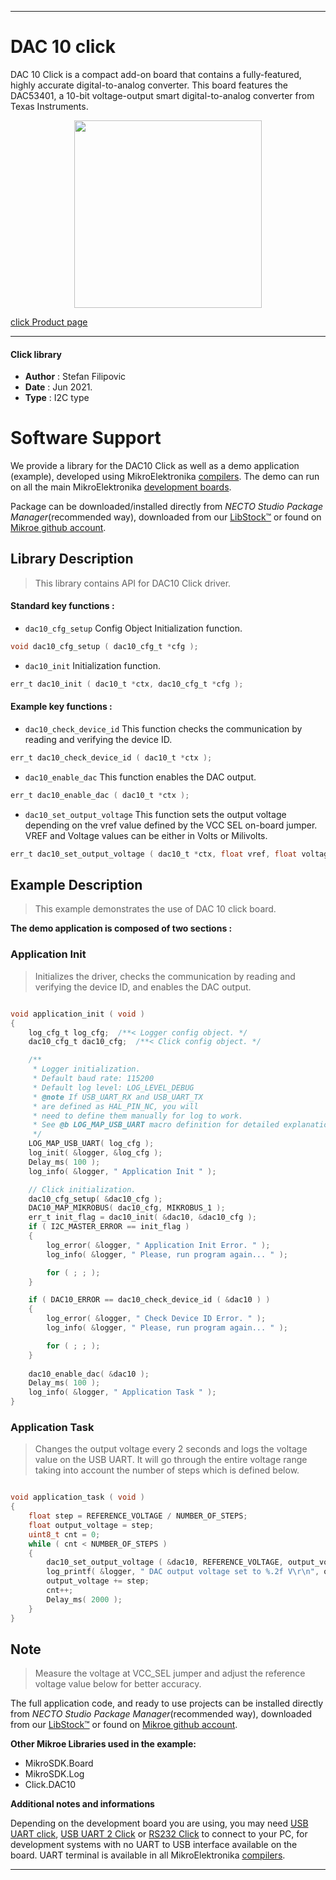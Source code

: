 
---
# DAC 10 click

DAC 10 Click is a compact add-on board that contains a fully-featured, highly accurate digital-to-analog converter. This board features the DAC53401, a 10-bit voltage-output smart digital-to-analog converter from Texas Instruments.

<p align="center">
  <img src="https://download.mikroe.com/images/click_for_ide/dac_10_click.png" height=300px>
</p>

[click Product page](https://www.mikroe.com/dac-10-click)

---


#### Click library

- **Author**        : Stefan Filipovic
- **Date**          : Jun 2021.
- **Type**          : I2C type


# Software Support

We provide a library for the DAC10 Click
as well as a demo application (example), developed using MikroElektronika
[compilers](https://www.mikroe.com/necto-studio).
The demo can run on all the main MikroElektronika [development boards](https://www.mikroe.com/development-boards).

Package can be downloaded/installed directly from *NECTO Studio Package Manager*(recommended way), downloaded from our [LibStock&trade;](https://libstock.mikroe.com) or found on [Mikroe github account](https://github.com/MikroElektronika/mikrosdk_click_v2/tree/master/clicks).

## Library Description

> This library contains API for DAC10 Click driver.

#### Standard key functions :

- `dac10_cfg_setup` Config Object Initialization function.
```c
void dac10_cfg_setup ( dac10_cfg_t *cfg );
```

- `dac10_init` Initialization function.
```c
err_t dac10_init ( dac10_t *ctx, dac10_cfg_t *cfg );
```

#### Example key functions :

- `dac10_check_device_id` This function checks the communication by reading and verifying the device ID.
```c
err_t dac10_check_device_id ( dac10_t *ctx );
```

- `dac10_enable_dac` This function enables the DAC output.
```c
err_t dac10_enable_dac ( dac10_t *ctx );
```

- `dac10_set_output_voltage` This function sets the output voltage depending on the vref value defined by the VCC SEL on-board jumper. VREF and Voltage values can be either in Volts or Milivolts.
```c
err_t dac10_set_output_voltage ( dac10_t *ctx, float vref, float voltage );
```

## Example Description

> This example demonstrates the use of DAC 10 click board.

**The demo application is composed of two sections :**

### Application Init

> Initializes the driver, checks the communication by reading and verifying the device ID, and enables the DAC output.

```c

void application_init ( void )
{
    log_cfg_t log_cfg;  /**< Logger config object. */
    dac10_cfg_t dac10_cfg;  /**< Click config object. */

    /** 
     * Logger initialization.
     * Default baud rate: 115200
     * Default log level: LOG_LEVEL_DEBUG
     * @note If USB_UART_RX and USB_UART_TX 
     * are defined as HAL_PIN_NC, you will 
     * need to define them manually for log to work. 
     * See @b LOG_MAP_USB_UART macro definition for detailed explanation.
     */
    LOG_MAP_USB_UART( log_cfg );
    log_init( &logger, &log_cfg );
    Delay_ms( 100 );
    log_info( &logger, " Application Init " );

    // Click initialization.
    dac10_cfg_setup( &dac10_cfg );
    DAC10_MAP_MIKROBUS( dac10_cfg, MIKROBUS_1 );
    err_t init_flag = dac10_init( &dac10, &dac10_cfg );
    if ( I2C_MASTER_ERROR == init_flag ) 
    {
        log_error( &logger, " Application Init Error. " );
        log_info( &logger, " Please, run program again... " );

        for ( ; ; );
    }

    if ( DAC10_ERROR == dac10_check_device_id ( &dac10 ) ) 
    {
        log_error( &logger, " Check Device ID Error. " );
        log_info( &logger, " Please, run program again... " );

        for ( ; ; );
    }
    
    dac10_enable_dac( &dac10 );
    Delay_ms( 100 );
    log_info( &logger, " Application Task " );
}

```

### Application Task

> Changes the output voltage every 2 seconds and logs the voltage value on the USB UART.
> It will go through the entire voltage range taking into account the number of steps 
> which is defined below.

```c

void application_task ( void )
{
    float step = REFERENCE_VOLTAGE / NUMBER_OF_STEPS;
    float output_voltage = step;
    uint8_t cnt = 0;
    while ( cnt < NUMBER_OF_STEPS )
    {
        dac10_set_output_voltage ( &dac10, REFERENCE_VOLTAGE, output_voltage );
        log_printf( &logger, " DAC output voltage set to %.2f V\r\n", output_voltage );
        output_voltage += step;
        cnt++;
        Delay_ms( 2000 );
    }
}

```

## Note

> Measure the voltage at VCC_SEL jumper and adjust the reference voltage value below for better accuracy.

The full application code, and ready to use projects can be installed directly from *NECTO Studio Package Manager*(recommended way), downloaded from our [LibStock&trade;](https://libstock.mikroe.com) or found on [Mikroe github account](https://github.com/MikroElektronika/mikrosdk_click_v2/tree/master/clicks).

**Other Mikroe Libraries used in the example:**

- MikroSDK.Board
- MikroSDK.Log
- Click.DAC10

**Additional notes and informations**

Depending on the development board you are using, you may need
[USB UART click](https://www.mikroe.com/usb-uart-click),
[USB UART 2 Click](https://www.mikroe.com/usb-uart-2-click) or
[RS232 Click](https://www.mikroe.com/rs232-click) to connect to your PC, for
development systems with no UART to USB interface available on the board. UART
terminal is available in all MikroElektronika
[compilers](https://shop.mikroe.com/compilers).

---
